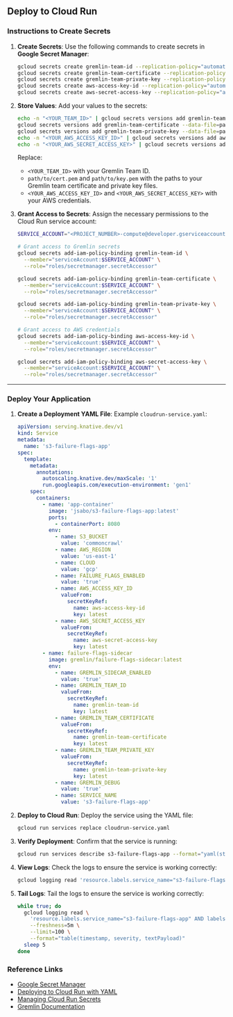 ## Deploy to Cloud Run

### Instructions to Create Secrets

1. **Create Secrets**:
   Use the following commands to create secrets in **Google Secret Manager**:
   ```bash
   gcloud secrets create gremlin-team-id --replication-policy="automatic"
   gcloud secrets create gremlin-team-certificate --replication-policy="automatic"
   gcloud secrets create gremlin-team-private-key --replication-policy="automatic"
   gcloud secrets create aws-access-key-id --replication-policy="automatic"
   gcloud secrets create aws-secret-access-key --replication-policy="automatic"
   ```

2. **Store Values**:
   Add your values to the secrets:
   ```bash
   echo -n "<YOUR_TEAM_ID>" | gcloud secrets versions add gremlin-team-id --data-file=-
   gcloud secrets versions add gremlin-team-certificate --data-file=path/to/cert.pem
   gcloud secrets versions add gremlin-team-private-key --data-file=path/to/key.pem
   echo -n "<YOUR_AWS_ACCESS_KEY_ID>" | gcloud secrets versions add aws-access-key-id --data-file=-
   echo -n "<YOUR_AWS_SECRET_ACCESS_KEY>" | gcloud secrets versions add aws-secret-access-key --data-file=-
   ```

   Replace:
   - `<YOUR_TEAM_ID>` with your Gremlin Team ID.
   - `path/to/cert.pem` and `path/to/key.pem` with the paths to your Gremlin team certificate and private key files.
   - `<YOUR_AWS_ACCESS_KEY_ID>` and `<YOUR_AWS_SECRET_ACCESS_KEY>` with your AWS credentials.

3. **Grant Access to Secrets**:
   Assign the necessary permissions to the Cloud Run service account:
   ```bash
   SERVICE_ACCOUNT="<PROJECT_NUMBER>-compute@developer.gserviceaccount.com" # Replace with your project number

   # Grant access to Gremlin secrets
   gcloud secrets add-iam-policy-binding gremlin-team-id \
     --member="serviceAccount:$SERVICE_ACCOUNT" \
     --role="roles/secretmanager.secretAccessor"

   gcloud secrets add-iam-policy-binding gremlin-team-certificate \
     --member="serviceAccount:$SERVICE_ACCOUNT" \
     --role="roles/secretmanager.secretAccessor"

   gcloud secrets add-iam-policy-binding gremlin-team-private-key \
     --member="serviceAccount:$SERVICE_ACCOUNT" \
     --role="roles/secretmanager.secretAccessor"

   # Grant access to AWS credentials
   gcloud secrets add-iam-policy-binding aws-access-key-id \
     --member="serviceAccount:$SERVICE_ACCOUNT" \
     --role="roles/secretmanager.secretAccessor"

   gcloud secrets add-iam-policy-binding aws-secret-access-key \
     --member="serviceAccount:$SERVICE_ACCOUNT" \
     --role="roles/secretmanager.secretAccessor"
   ```

---

### Deploy Your Application

1. **Create a Deployment YAML File**:
   Example `cloudrun-service.yaml`:
   ```yaml
   apiVersion: serving.knative.dev/v1
   kind: Service
   metadata:
     name: 's3-failure-flags-app'
   spec:
     template:
       metadata:
         annotations:
           autoscaling.knative.dev/maxScale: '1'
           run.googleapis.com/execution-environment: 'gen1'
       spec:
         containers:
           - name: 'app-container'
             image: 'jsabo/s3-failure-flags-app:latest'
             ports:
               - containerPort: 8080
             env:
               - name: S3_BUCKET
                 value: 'commoncrawl'
               - name: AWS_REGION
                 value: 'us-east-1'
               - name: CLOUD
                 value: 'gcp'
               - name: FAILURE_FLAGS_ENABLED
                 value: 'true'
               - name: AWS_ACCESS_KEY_ID
                 valueFrom:
                   secretKeyRef:
                     name: aws-access-key-id
                     key: latest
               - name: AWS_SECRET_ACCESS_KEY
                 valueFrom:
                   secretKeyRef:
                     name: aws-secret-access-key
                     key: latest
           - name: failure-flags-sidecar
             image: gremlin/failure-flags-sidecar:latest
             env:
               - name: GREMLIN_SIDECAR_ENABLED
                 value: 'true'
               - name: GREMLIN_TEAM_ID
                 valueFrom:
                   secretKeyRef:
                     name: gremlin-team-id
                     key: latest
               - name: GREMLIN_TEAM_CERTIFICATE
                 valueFrom:
                   secretKeyRef:
                     name: gremlin-team-certificate
                     key: latest
               - name: GREMLIN_TEAM_PRIVATE_KEY
                 valueFrom:
                   secretKeyRef:
                     name: gremlin-team-private-key
                     key: latest
               - name: GREMLIN_DEBUG
                 value: 'true'
               - name: SERVICE_NAME
                 value: 's3-failure-flags-app'
   ```

2. **Deploy to Cloud Run**:
   Deploy the service using the YAML file:
   ```bash
   gcloud run services replace cloudrun-service.yaml
   ```

3. **Verify Deployment**:
   Confirm that the service is running:
   ```bash
   gcloud run services describe s3-failure-flags-app --format="yaml(status.conditions)"
   ```

4. **View Logs**:
   Check the logs to ensure the service is working correctly:
   ```bash
   gcloud logging read 'resource.labels.service_name="s3-failure-flags-app"' --limit=100
   ```

5. **Tail Logs**:
   Tail the logs to ensure the service is working correctly:
   ```bash
   while true; do
     gcloud logging read \
       'resource.labels.service_name="s3-failure-flags-app" AND labels.container_name="failure-flags-sidecar"' \
       --freshness=5m \
       --limit=100 \
       --format="table(timestamp, severity, textPayload)"
     sleep 5
   done
   ```

### Reference Links
- [Google Secret Manager](https://cloud.google.com/secret-manager/docs)
- [Deploying to Cloud Run with YAML](https://cloud.google.com/run/docs/deploying#yaml)
- [Managing Cloud Run Secrets](https://cloud.google.com/run/docs/configuring/secrets)
- [Gremlin Documentation](https://www.gremlin.com/docs/)

